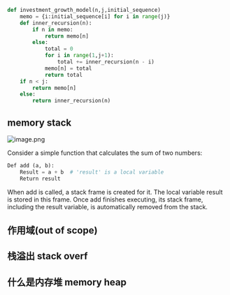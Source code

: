 ```python
def investment_growth_model(n,j,initial_sequence)
	memo = {i:initial_sequence[i] for i in range(j)}
	def inner_recursion(n):
		if n in memo:
			return memo[n]
		else:
			total = 0
			for i in range(1,j+1):
				total += inner_recursion(n - i)
			memo[n] = total
			return total
	if n < j:
		return memo[n]
	else:
		return inner_recursion(n)
```

## memory stack


![image.png](https://obsidianpicture-1320276993.cos.ap-hongkong.myqcloud.com/Obsidian/Picture/202401022200284.png)

Consider a simple function that calculates the sum of two numbers:

```python
Def add (a, b):
    Result = a + b  # 'result' is a local variable
    Return result
```
When add is called, a stack frame is created for it. The local variable result is stored in this frame. Once add finishes executing, its stack frame, including the result variable, is automatically removed from the stack.
## 作用域(out of scope)

## 栈溢出 stack overf

## 什么是内存堆 memory heap